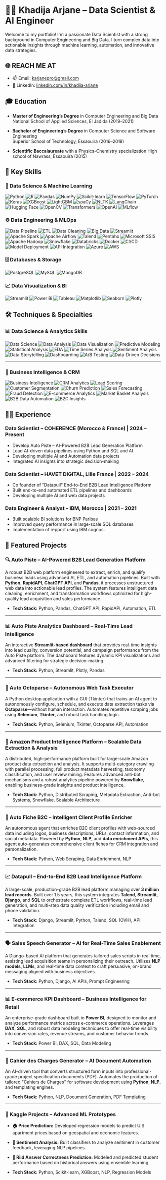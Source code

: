# 👩‍💻 Khadija Arjane – Data Scientist & AI Engineer

Welcome to my portfolio! I'm a passionate Data Scientist with a strong background in Computer Engineering and Big Data. I turn complex data into actionable insights through machine learning, automation, and innovative data strategies.

## 🌐 REACH ME AT

- 📫 Email: [karjanepro@gmail.com](mailto:karjanepro@gmail.com)  
- 🔗 LinkedIn: [linkedin.com/in/khadija-arjane](https://www.linkedin.com/in/khadija-arjane)


## 🎓 Education

- **Master of Engineering’s Degree** in Computer Engineering and Big Data  
  National School of Applied Sciences, El Jadida (2019–2021)

- **Bachelor of Engineering’s Degree** in Computer Science and Software Engineering  
  Superior School of Technology, Essaouira (2016–2019)

- **Scientific Baccalaureate** with a Physics-Chemistry specialization
  High school of Nawrass, Essaouira (2015)

## 🧠 Key Skills

### 🤖 **Data Science & Machine Learning**
![Python](https://img.shields.io/badge/Python-3670A0?style=for-the-badge&logo=python&logoColor=ffdd54)
![R](https://img.shields.io/badge/R-%23276DC3.svg?style=for-the-badge&logo=R&logoColor=white)
![Pandas](https://img.shields.io/badge/Pandas-%23150458.svg?style=for-the-badge&logo=pandas&logoColor=white)
![NumPy](https://img.shields.io/badge/NumPy-%23013243.svg?style=for-the-badge&logo=numpy&logoColor=white)
![Scikit-learn](https://img.shields.io/badge/Scikit--learn-%23F7931E.svg?style=for-the-badge&logo=scikit-learn&logoColor=white)
![TensorFlow](https://img.shields.io/badge/TensorFlow-%23FF6F00.svg?style=for-the-badge&logo=tensorflow&logoColor=white)
![PyTorch](https://img.shields.io/badge/PyTorch-%23EE4C2C.svg?style=for-the-badge&logo=pytorch&logoColor=white)
![Keras](https://img.shields.io/badge/Keras-%23D00000.svg?style=for-the-badge&logo=keras&logoColor=white)
![XGBoost](https://img.shields.io/badge/XGBoost-%230076B3.svg?style=for-the-badge&logo=xgboost&logoColor=white)
![LightGBM](https://img.shields.io/badge/LightGBM-%23C71585.svg?style=for-the-badge&logo=lightgbm&logoColor=white)
![spaCy](https://img.shields.io/badge/spaCy-%230060A8.svg?style=for-the-badge&logo=spacy&logoColor=white)
![NLTK](https://img.shields.io/badge/NLTK-%23007ACC.svg?style=for-the-badge&logo=nltk&logoColor=white)
![LangChain](https://img.shields.io/badge/LangChain-%234285F4.svg?style=for-the-badge&logo=langchain&logoColor=white)
![Hugging Face](https://img.shields.io/badge/HuggingFace-%23FFD21F.svg?style=for-the-badge&logo=huggingface&logoColor=black)
![OpenCV](https://img.shields.io/badge/OpenCV-%23004881.svg?style=for-the-badge&logo=opencv&logoColor=white)
![Transformers](https://img.shields.io/badge/🤗%20Transformers-FFD21E?style=for-the-badge)
![OpenAI](https://img.shields.io/badge/OpenAI-412991?style=for-the-badge&logo=openai&logoColor=white)
![MLflow](https://img.shields.io/badge/MLflow-0194E2?style=for-the-badge&logo=mlflow&logoColor=white)

### ⚙️ **Data Engineering & MLOps**

![Data Pipeline](https://img.shields.io/badge/Data--Pipeline-%23FFA500.svg?style=for-the-badge&logo=data&logoColor=white)
![ETL](https://img.shields.io/badge/ETL-%23007ACC.svg?style=for-the-badge&logo=etlx&logoColor=white)
![Data Cleaning](https://img.shields.io/badge/Data--Cleaning-%239ACD32.svg?style=for-the-badge&logo=data&logoColor=white)
![Big Data](https://img.shields.io/badge/Big--Data-%231572B6.svg?style=for-the-badge&logo=apache&logoColor=white)
![Streamlit](https://img.shields.io/badge/Streamlit-%23FF4B4B.svg?style=for-the-badge&logo=streamlit&logoColor=white)
![Apache Spark](https://img.shields.io/badge/Spark-%23E25A1C.svg?style=for-the-badge&logo=apachespark&logoColor=white)
![Apache Airflow](https://img.shields.io/badge/Airflow-%23017CEE.svg?style=for-the-badge&logo=apacheairflow&logoColor=white)
![Talend](https://img.shields.io/badge/Talend-%230073AA.svg?style=for-the-badge&logo=talend&logoColor=white)
![Pentaho](https://img.shields.io/badge/Keras-%23D00000.svg?style=for-the-badge&logo=Keras&logoColor=white)
![Microsoft SSIS](https://img.shields.io/badge/kubernetes-%23326ce5.svg?style=for-the-badge&logo=kubernetes&logoColor=white)
![Apache Hadoop](https://img.shields.io/badge/Apache%20Hadoop-66CCFF?style=for-the-badge&logo=apachehadoop&logoColor=black)
![Snowflake](https://img.shields.io/badge/Snowflake-29B5E8?style=for-the-badge&logo=snowflake&logoColor=white)
![Databricks](https://img.shields.io/badge/Databricks-%23D00000.svg?style=for-the-badge&logo=amazon-aws&logoColor=white)
![Docker](https://img.shields.io/badge/Docker-%230db7ed.svg?style=for-the-badge&logo=docker&logoColor=white)
![CI/CD](https://img.shields.io/badge/CI--CD-%231572B6.svg?style=for-the-badge&logo=githubactions&logoColor=white)
![Model Deployment](https://img.shields.io/badge/Model--Deployment-%23FF9900.svg?style=for-the-badge&logo=vercel&logoColor=white)
![API Integration](https://img.shields.io/badge/API--Integration-%23006A71.svg?style=for-the-badge&logo=postman&logoColor=white)
![Azure](https://img.shields.io/badge/Azure-%230072C6.svg?style=for-the-badge&logo=microsoftazure&logoColor=white)
![AWS](https://img.shields.io/badge/AWS-%23FF9900.svg?style=for-the-badge&logo=amazon-aws&logoColor=white)

### 🗄️ **Databases & Storage**
![PostgreSQL](https://img.shields.io/badge/postgres-%23316192.svg?style=for-the-badge&logo=postgresql&logoColor=white)
![MySQL](https://img.shields.io/badge/mysql-4479A1.svg?style=for-the-badge&logo=mysql&logoColor=white)
![MongoDB](https://img.shields.io/badge/MongoDB-%234ea94b.svg?style=for-the-badge&logo=mongodb&logoColor=white)

### 📈 **Data Visualization & BI**
![Streamlit](https://img.shields.io/badge/Streamlit-%233F4F75.svg?style=for-the-badge&logo=Matplotlib&logoColor=white)
![Power Bi](https://img.shields.io/badge/power_bi-F2C811?style=for-the-badge&logo=powerbi&logoColor=black)
![Tableau](https://img.shields.io/badge/Tableau-E97627?style=for-the-badge&logo=Tableau&logoColor=white)
![Matplotlib](https://img.shields.io/badge/Matplotlib-%23ffffff.svg?style=for-the-badge&logo=Matplotlib&logoColor=black)
![Seaborn](https://img.shields.io/badge/Seaborn-%2300CED1.svg?style=for-the-badge&logoColor=white)
![Plotly](https://img.shields.io/badge/Plotly-%233F4F75.svg?style=for-the-badge&logo=plotly&logoColor=white)



## 🛠️ Techniques & Specialties

### 📊 Data Science & Analytics Skills

![Data Science](https://img.shields.io/badge/Data%20Science-%230075a8.svg?style=for-the-badge&logo=data&logoColor=white)
![Data Analysis](https://img.shields.io/badge/Data%20Analysis-%2300BFFF.svg?style=for-the-badge&logo=databricks&logoColor=white)
![Data Visualization](https://img.shields.io/badge/Data%20Visualization-%23FF6384.svg?style=for-the-badge&logo=chartdotjs&logoColor=white)
![Predictive Modeling](https://img.shields.io/badge/Predictive%20Modeling-%23FF8C00.svg?style=for-the-badge&logo=model&logoColor=white)
![Statistical Analysis](https://img.shields.io/badge/Statistical%20Analysis-%2300CED1.svg?style=for-the-badge&logo=stata&logoColor=white)
![EDA](https://img.shields.io/badge/EDA-%231E90FF.svg?style=for-the-badge&logo=plotly&logoColor=white)
![Time Series Analysis](https://img.shields.io/badge/Time%20Series%20Analysis-%234B0082.svg?style=for-the-badge&logo=timescale&logoColor=white)
![Sentiment Analysis](https://img.shields.io/badge/Sentiment%20Analysis-%23DC143C.svg?style=for-the-badge&logo=emoji&logoColor=white)
![Data Storytelling](https://img.shields.io/badge/Data%20Storytelling-%23A52A2A.svg?style=for-the-badge&logo=narrative&logoColor=white)
![Dashboarding](https://img.shields.io/badge/Dashboarding-%232197C1.svg?style=for-the-badge&logo=powerbi&logoColor=white)
![A/B Testing](https://img.shields.io/badge/A_B%20Testing-%238A2BE2.svg?style=for-the-badge&logo=splitgate&logoColor=white)
![Data-Driven Decisions](https://img.shields.io/badge/Data--Driven%20Decision%20Making-%23008080.svg?style=for-the-badge&logo=insight&logoColor=white)

---

### 🧠 Business Intelligence & CRM

![Business Intelligence](https://img.shields.io/badge/Business%20Intelligence-%232C3E50.svg?style=for-the-badge&logo=microsoftpowerbi&logoColor=white)
![CRM Analytics](https://img.shields.io/badge/CRM%20Analytics-%230077B5.svg?style=for-the-badge&logo=zoho&logoColor=white)
![Lead Scoring](https://img.shields.io/badge/Lead%20Scoring-%23F08080.svg?style=for-the-badge&logo=leads&logoColor=white)
![Customer Segmentation](https://img.shields.io/badge/Customer%20Segmentation-%236A5ACD.svg?style=for-the-badge&logo=segment&logoColor=white)
![Churn Prediction](https://img.shields.io/badge/Churn%20Prediction-%23B22222.svg?style=for-the-badge&logo=insights&logoColor=white)
![Sales Forecasting](https://img.shields.io/badge/Sales%20Forecasting-%2300BFA5.svg?style=for-the-badge&logo=salesforce&logoColor=white)
![Fraud Detection](https://img.shields.io/badge/Fraud%20Detection-%234CAF50.svg?style=for-the-badge&logo=alert&logoColor=white)
![E-commerce Analytics](https://img.shields.io/badge/E--commerce%20Analytics-%232ECC71.svg?style=for-the-badge&logo=shopify&logoColor=white)
![Market Basket Analysis](https://img.shields.io/badge/Market%20Basket%20Analysis-%23DAA520.svg?style=for-the-badge&logo=shopping-cart&logoColor=white)
![B2B Data Automation](https://img.shields.io/badge/B2B%20Data%20Automation-%23008080.svg?style=for-the-badge&logo=zapier&logoColor=white)
![B2C Insights](https://img.shields.io/badge/B2C%20Insights-%23FF4500.svg?style=for-the-badge&logo=consumer&logoColor=white)


## 🧑‍💼 Experience

### Data Scientist – COHERENCE (Morocco & France)  | 2024 – Present
- Develop Auto Piste – AI-Powered B2B Lead Generation Platform
- Lead AI-driven data pipelines using Python and SQL and AI
- Developing multiple AI and Automation data projects 
- Integrated AI insights into strategic decision-making  

### Data Scientist – HAVET DIGITAL, Lille France  | 2022 – 2024 
- Co founder of "Datapull" End-to-End B2B Lead Intelligence Platform 
- Built end-to-end automated ETL pipelines and dashboards
- Developing multiple AI and web data projects 

### Data Engineer & Analyst – IBM, Morocco  | 2021 – 2021 
- Built scalable BI solutions for BNP Paribas  
- Improved query performance in large-scale SQL databases
- Implementation of repport using IBM cognos. 

## 🚀 Featured Projects

### 🔍 Auto Piste – AI-Powered B2B Lead Generation Platform
A robust B2B web platform engineered to extract, enrich, and qualify business leads using advanced AI, ETL, and automation pipelines. Built with **Python**, **RapidAPI**, **ChatGPT API**, and **Pandas**, it processes unstructured web data into actionable lead profiles. The system features intelligent data cleaning, enrichment, and transformation workflows optimized for high-quality lead acquisition and sales performance.

- **Tech Stack:** Python, Pandas, ChatGPT API, RapidAPI, Automation, ETL

---

### 📊 Auto Piste Analytics Dashboard – Real-Time Lead Intelligence
An interactive **Streamlit-based dashboard** that provides real-time insights into lead quality, conversion potential, and campaign performance from the Auto Piste platform. The dashboard features dynamic KPI visualizations and advanced filtering for strategic decision-making.

- **Tech Stack:** Python, Streamlit, Plotly, Pandas

---

### 🧠 Auto Octoparse – Autonomous Web Task Executor
A Python desktop application with a GUI (Tkinter) that trains an AI agent to autonomously configure, schedule, and execute data extraction tasks via **Octoparse**—without human interaction. Automates repetitive scraping jobs using **Selenium**, **Tkinter**, and robust task handling logic.

- **Tech Stack:** Python, Selenium, Tkinter, Octoparse API, Automation

---

### 🛒 Amazon Product Intelligence Platform – Scalable Data Extraction & Analysis
A distributed, high-performance platform built for large-scale Amazon product data extraction and analysis. It supports multi-category crawling with parallel processing, full product metadata harvesting, taxonomy classification, and user review mining. Features advanced anti-bot mechanisms and a robust analytics pipeline powered by **Snowflake**, enabling business-grade insights and product intelligence.

- **Tech Stack:** Python, Distributed Scraping, Metadata Extraction, Anti-bot Systems, Snowflake, Scalable Architecture

---

### 🧾 Auto Fiche B2C – Intelligent Client Profile Enricher
An autonomous agent that enriches B2C client profiles with web-sourced data including logos, business descriptions, URLs, contact information, and social metadata. Powered by **Python**, **NLP**, and **data enrichment APIs**, this agent auto-generates comprehensive client fiches for CRM integration and personalization.

- **Tech Stack:** Python, Web Scraping, Data Enrichment, NLP

---

### 📈 Datapull – End-to-End B2B Lead Intelligence Platform
A large-scale, production-grade B2B lead platform managing over **3 million lead records**. Built over 1.5 years, this system integrates **Talend**, **Streamlit**, **Django**, and **SQL** to orchestrate complete ETL workflows, real-time lead generation, and multi-step data quality verification including email and phone validation.

- **Tech Stack:** Django, Streamlit, Python, Talend, SQL (OVH), API Integration

---

### 🗣️ Sales Speech Generator – AI for Real-Time Sales Enablement
A Django-based AI platform that generates tailored sales scripts in real time, assisting lead acquisition teams in personalizing their outreach. Utilizes **NLP models**, **LLMs**, and real-time data context to craft persuasive, on-brand messaging aligned with business objectives.

- **Tech Stack:** Python, Django, AI APIs, Prompt Engineering

---

### 📊 E-commerce KPI Dashboard – Business Intelligence for Retail
An enterprise-grade dashboard built in **Power BI**, designed to monitor and analyze performance metrics across e-commerce operations. Leverages **DAX**, **SQL**, and robust data modeling techniques to offer real-time visibility into conversion rates, revenue streams, and customer behavior trends.

- **Tech Stack:** Power BI, DAX, SQL, Data Modeling

---

### 📄 Cahier des Charges Generator – AI Document Automation
An AI-driven tool that converts structured form inputs into professional-grade project specification documents (PDF). Automates the production of tailored "Cahiers de Charges" for software development using **Python**, **NLP**, and templating engines.

- **Tech Stack:** Python, NLP, Document Generation, PDF Templating

---

### 🧠 Kaggle Projects – Advanced ML Prototypes

- **🏠 Price Prediction:** Developed regression models to predict U.S. apartment prices based on geospatial and economic features.
- **💬 Sentiment Analysis:** Built classifiers to analyze sentiment in customer feedback, leveraging NLP pipelines.
- **📘 Riid Answer Correctness Prediction:** Modeled and predicted student performance based on historical answers using ensemble learning.

- **Tech Stack:** Python, Scikit-learn, XGBoost, NLP, Regression Models





